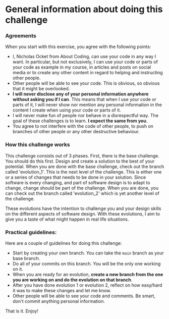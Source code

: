 # General information about doing this challenge

### Agreements 

When you start with this exercise, you agree with the following points: 
* I, Nicholas Ocket from About Coding, can use your code in any way I want. In particular, but not exclusively, I can use your 
code or parts of your code as example in my course, in articles and posts on social media or to create any other content in regard to 
helping and instructing other people.
* Other people will be able to see your code. This is obvious, so obvious that it might be overlooked. 
* **I will never disclose any of your personal information anywhere without asking you if I can**. This means that when I use your code or parts of it, 
I will never show nor mention any personal information in the content I create when using your code or parts of it. 
* I will never make fun of people nor behave in a disrespectful way. The goal of these challenges is to learn. **I expect the same from you**. 
* You agree to not interfere with the code of other people, to push on branches of other people or any other destructive behaviour.

### How this challenge works
This challenge consists out of 3 phases. First, there is the base challenge. You should do this first. Design and create
a solution to the best of your potential. When you are done with the base challenge, check out the branch called 'evolution_1'. This 
is the next level of the challenge. This is either one or a series of changes that needs to be done in your solution. 
Since software is every changing, and part of software design is to adapt to change, change should be part of the challenge. When you are done, 
you can check out the branch called 'evolution_2' which is yet another level of the challenge. 

These evolutions have the intention to challenge you and your design skills on the different aspects of software design. With these evolutions, I aim
to give you a taste of what might happen in real life situations. 

### Practical guidelines: 

Here are a couple of guidelines for doing this challenge: 

* Start by creating your own branch. You can take the `main` branch as your base branch. 
* Do all of your commits on this branch. You will be the only one working on it.
* When you are ready for an evolution, **create a new branch from the one you are working on and do the evolution on that branch**.
* After you have done evolution 1 or evolution 2, reflect on how easy/hard it was to make these changes and let me know.
* Other people will be able to see your code and comments. Be smart, don't commit anything personal information.

That is it. Enjoy!
